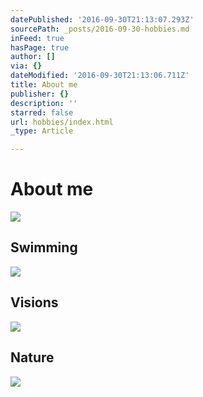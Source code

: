 ```yaml
---
datePublished: '2016-09-30T21:13:07.293Z'
sourcePath: _posts/2016-09-30-hobbies.md
inFeed: true
hasPage: true
author: []
via: {}
dateModified: '2016-09-30T21:13:06.711Z'
title: About me
publisher: {}
description: ''
starred: false
url: hobbies/index.html
_type: Article

---
```

# About me
![](https://the-grid-user-content.s3-us-west-2.amazonaws.com/fecc9415-acfc-4ad6-bb0b-51d1bc02d465.gif)

## Swimming
![](https://the-grid-user-content.s3-us-west-2.amazonaws.com/21877d9e-447f-4a98-a69b-9cf3c2a482fb.gif)

## Visions
![](https://the-grid-user-content.s3-us-west-2.amazonaws.com/205a2ea4-1083-4c5b-a85a-0acbfd5c183f.gif)

## Nature
![](https://the-grid-user-content.s3-us-west-2.amazonaws.com/f6101595-53e6-437b-ae10-463ea9c6ec8c.gif)
